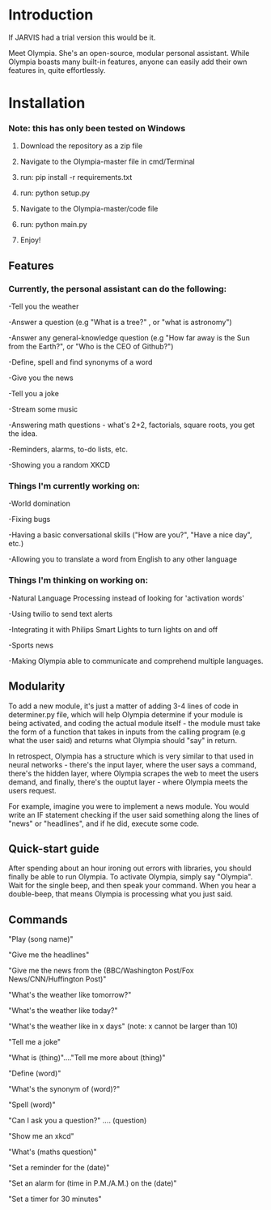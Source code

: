 # Introduction

If JARVIS had a trial version this would be it. 

Meet Olympia. She's an open-source, modular personal assistant. While Olympia boasts many built-in features, anyone can easily add their own features in, quite effortlessly.


# Installation

### Note: this has only been tested on Windows

1. Download the repository as a zip file

2. Navigate to the Olympia-master file in cmd/Terminal

3. run: pip install -r requirements.txt

4. run: python setup.py

5. Navigate to the Olympia-master/code file

6. run: python main.py

7. Enjoy!

## Features

### Currently, the personal assistant can do the following:

-Tell you the weather  

-Answer a question (e.g "What is a tree?" , or "what is astronomy")

-Answer any general-knowledge question (e.g "How far away is the Sun from the Earth?", or "Who is the CEO of Github?")

-Define, spell and find synonyms of a word

-Give you the news

-Tell you a joke

-Stream some music

-Answering math questions - what's 2+2, factorials, square roots, you get the idea.

-Reminders, alarms, to-do lists, etc.

-Showing you a random XKCD

### Things I'm currently working on:

-World domination

-Fixing bugs

-Having a basic conversational skills ("How are you?", "Have a nice day", etc.)

-Allowing you to translate a word from English to any other language


### Things I'm thinking on working on:

-Natural Language Processing instead of looking for 'activation words'

-Using twilio to send text alerts

-Integrating it with Philips Smart Lights to turn lights on and off

-Sports news

-Making Olympia able to communicate and comprehend multiple languages.

## Modularity

To add a new module, it's just a matter of adding 3-4 lines of code in determiner.py file, which will help Olympia determine if your module is being activated, and coding the actual module itself - the module must take the form of a function that takes in inputs from the calling program (e.g what the user said) and returns what Olympia should "say" in return.

In retrospect, Olympia has a structure which is very similar to that used in neural networks - there's the input layer, where the user says a command, there's the hidden layer, where Olympia scrapes the web to meet the users demand, and finally, there's the ouptut layer - where Olympia meets the users request.

For example, imagine you were to implement a news module. You would write an IF statement checking if the user said something along the lines of "news" or "headlines", and if he did, execute some code.


## Quick-start guide

After spending about an hour ironing out errors with libraries, you should finally be able to run Olympia. To activate Olympia, simply say "Olympia". Wait for the single beep, and then speak your command. When you hear a double-beep, that means Olympia is processing what you just said.

## Commands

"Play (song name)"

"Give me the headlines"

"Give me the news from the (BBC/Washington Post/Fox News/CNN/Huffington Post)"

"What's the weather like tomorrow?"

"What's the weather like today?"

"What's the weather like in x days" (note: x cannot be larger than 10)

"Tell me a joke"

"What is (thing)"...."Tell me more about (thing)"

"Define (word)"

"What's the synonym of (word)?"

"Spell (word)"

"Can I ask you a question?" .... (question)

"Show me an xkcd"

"What's (maths question)"

"Set a reminder for the (date)"

"Set an alarm for (time in P.M./A.M.) on the (date)"

"Set a timer for 30 minutes"
